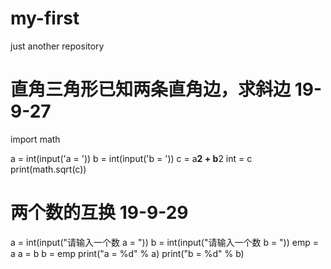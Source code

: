 # my-first
just another repository
# 直角三角形已知两条直角边，求斜边  19-9-27
import math

a = int(input('a = '))
b = int(input('b = '))
c = a**2 + b**2
int = c
print(math.sqrt(c))

#  两个数的互换   19-9-29
a = int(input("请输入一个数 a = "))
b = int(input("请输入一个数 b = "))
emp = a
a = b
b = emp
print("a = %d" % a)
print("b = %d" % b)
